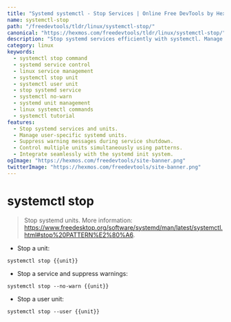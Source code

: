 ```yaml
---
title: "Systemd systemctl - Stop Services | Online Free DevTools by Hexmos"
name: systemctl-stop
path: "/freedevtools/tldr/linux/systemctl-stop/"
canonical: "https://hexmos.com/freedevtools/tldr/linux/systemctl-stop/"
description: "Stop systemd services efficiently with systemctl. Manage units, suppress warnings, and control user units with this command-line tool. Free online tool, no registration required."
category: linux
keywords:
  - systemctl stop command
  - systemd service control
  - linux service management
  - systemctl stop unit
  - systemctl user unit
  - stop systemd service
  - systemctl no-warn
  - systemd unit management
  - linux systemctl commands
  - systemctl tutorial
features:
  - Stop systemd services and units.
  - Manage user-specific systemd units.
  - Suppress warning messages during service shutdown.
  - Control multiple units simultaneously using patterns.
  - Integrate seamlessly with the systemd init system.
ogImage: "https://hexmos.com/freedevtools/site-banner.png"
twitterImage: "https://hexmos.com/freedevtools/site-banner.png"
---
```


# systemctl stop

> Stop systemd units.
> More information: <https://www.freedesktop.org/software/systemd/man/latest/systemctl.html#stop%20PATTERN%E2%80%A6>.

- Stop a unit:

`systemctl stop {{unit}}`

- Stop a service and suppress warnings:

`systemctl stop --no-warn {{unit}}`

- Stop a user unit:

`systemctl stop --user {{unit}}`

